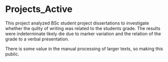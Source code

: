 # Projects_Active

This project analyzed BSc student project dissertations to investigate whether the qulity of writing was related to the students grade. The results were indeterminate likely die due to marker variation and the relation of the grade to a verbal presentation. 

There is some value in the manual processing of larger texts, so making this public.
